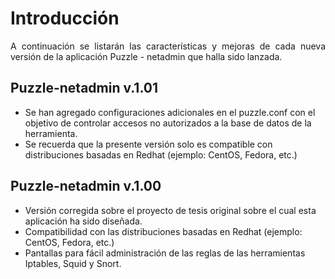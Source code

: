 <h1>Introducción</h1>

<p align='justify'>A continuación se listarán las características y mejoras de cada nueva versión de la aplicación Puzzle - netadmin que halla sido lanzada.</p>

<h2>Puzzle-netadmin v.1.01</h2>
<ul>
<li>Se han agregado configuraciones adicionales en el puzzle.conf con el objetivo de controlar accesos no autorizados a la base de datos de la herramienta.</li>
<li>Se recuerda que la presente versión solo es compatible con distribuciones basadas en Redhat (ejemplo: CentOS, Fedora, etc.)</li>
</ul>

<h2>Puzzle-netadmin v.1.00</h2>
<ul>
<li>Versión corregida sobre el proyecto de tesis original sobre el cual esta aplicación ha sido diseñada.</li>
<li>Compatibilidad con las distribuciones basadas en Redhat (ejemplo: CentOS, Fedora, etc.)</li>
<li>Pantallas para fácil administración de las reglas de las herramientas Iptables, Squid y Snort.</li>
</ul>